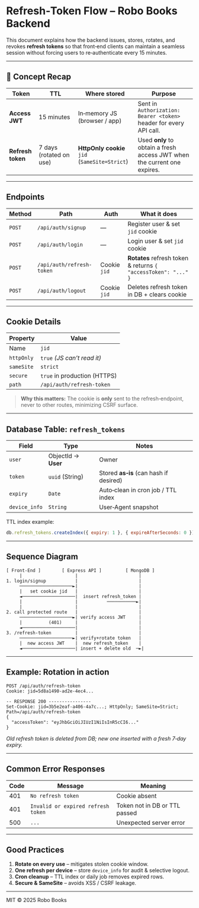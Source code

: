 
# Refresh‑Token Flow – Robo Books Backend

This document explains how the backend issues, stores, rotates, and revokes **refresh tokens** so that front‑end clients can maintain a seamless session without forcing users to re‑authenticate every 15 minutes.

---

## 🔑 Concept Recap

| Token | TTL | Where stored | Purpose |
|-------|-----|--------------|---------|
| **Access JWT** | 15 minutes | In‑memory JS (browser / app) | Sent in `Authorization: Bearer <token>` header for every API call. |
| **Refresh token** | 7 days (rotated on use) | **HttpOnly cookie** `jid` (`SameSite=Strict`) | Used **only** to obtain a fresh access JWT when the current one expires. |

---

## Endpoints

| Method | Path | Auth | What it does |
|--------|------|------|--------------|
| `POST` | `/api/auth/signup` | — | Register user & set `jid` cookie |
| `POST` | `/api/auth/login` | — | Login user & set `jid` cookie |
| `POST` | `/api/auth/refresh-token` | Cookie `jid` | **Rotates** refresh token & returns `{ "accessToken": "..." }` |
| `POST` | `/api/auth/logout` | Cookie `jid` | Deletes refresh token in DB + clears cookie |

---

## Cookie Details

| Property | Value |
|----------|-------|
| Name | `jid` |
| `httpOnly` | `true` *(JS can’t read it)* |
| `sameSite` | `strict` |
| `secure` | `true` in production (HTTPS) |
| `path` | `/api/auth/refresh-token` |

> **Why this matters:** The cookie is **only** sent to the refresh‑endpoint, never to other routes, minimizing CSRF surface.

---

## Database Table: `refresh_tokens`

| Field | Type | Notes |
|-------|------|-------|
| `user` | ObjectId → **User** | Owner |
| `token` | `uuid` (String) | Stored **as‑is** (can hash if desired) |
| `expiry` | `Date` | Auto‑clean in cron job / TTL index |
| `device_info` | `String` | User‑Agent snapshot |

TTL index example:
```js
db.refresh_tokens.createIndex({ expiry: 1 }, { expireAfterSeconds: 0 })
```

---

## Sequence Diagram

```
[ Front‑End ]        [ Express API ]         [ MongoDB ]
     |                    |                       |
1. login/signup           |                       |
     ────────────────────►|                       |
     |   set cookie jid   |                       |
     ◄────────────────────|  insert refresh_token |
     |                    |           ───────────►|
     |                    |                       |
2. call protected route   |                       |
     ────────────────────►| verify access JWT     |
     |          (401)     |                       |
     ◄────────────────────|                       |
3. /refresh-token         |                       |
     ────────────────────►| verify+rotate token   |
     |  new access JWT    |  new refresh_token    |
     ◄────────────────────| insert + delete old  ─►|
```

---

## Example: Rotation in action

```http
POST /api/auth/refresh-token
Cookie: jid=5d8a1490-ad2e-4ec4...

-- RESPONSE 200 ----------------
Set-Cookie: jid=3b5e2eaf-a406-4a7c...; HttpOnly; SameSite=Strict; Path=/api/auth/refresh-token
{
  "accessToken": "eyJhbGciOiJIUzI1NiIsInR5cCI6..."
}
```
*Old refresh token is deleted from DB; new one inserted with a fresh 7‑day expiry.*

---

## Common Error Responses

| Code | Message | Meaning |
|------|---------|---------|
| 401 | `No refresh token` | Cookie absent |
| 401 | `Invalid or expired refresh token` | Token not in DB or TTL passed |
| 500 | `...` | Unexpected server error |

---

## Good Practices

1. **Rotate on every use** – mitigates stolen cookie window.  
2. **One refresh per device** – store `device_info` for audit & selective logout.  
3. **Cron cleanup** – TTL index or daily job removes expired rows.  
4. **Secure & SameSite** – avoids XSS / CSRF leakage.  

---

MIT © 2025 Robo Books
